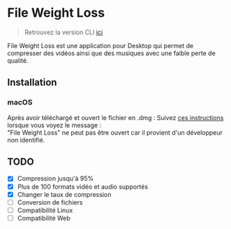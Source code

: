 # File Weight Loss
> Retrouvez la version CLI [ici](https://github.com/el2zay/fileweightloss_cli)


File Weight Loss est une application pour Desktop qui permet de compresser des vidéos ainsi que des musiques avec une faible perte de qualité.

## Installation
### macOS
Après avoir téléchargé et ouvert le fichier en .dmg : Suivez [ces instructions](https://support.apple.com/fr-fr/guide/mac-help/mchleab3a043/mac) lorsque vous voyez le message :<br>
"File Weight Loss" ne peut pas être ouvert car il provient d'un développeur non identifié.

## TODO
- [X] Compression jusqu'à 95%
- [X] Plus de 100 formats vidéo et audio supportés
- [X] Changer le taux de compression
- [ ] Conversion de fichiers
- [ ] Compatibilité Linux
- [ ] Compatibilité Web
